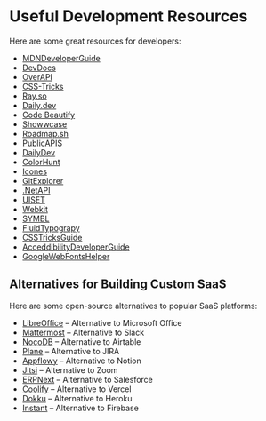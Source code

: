 # Useful Development Resources

Here are some great resources for developers:
- [MDNDeveloperGuide](https://developer.mozilla.org/en-US/docs/Web)
- [DevDocs](https://devdocs.io/)
- [OverAPI](https://overapi.com/)
- [CSS-Tricks](https://css-tricks.com/)
- [Ray.so](https://ray.so/)
- [Daily.dev](https://daily.dev/)
- [Code Beautify](https://codebeautify.org/)
- [Showwcase](https://www.showwcase.com/)
- [Roadmap.sh](https://roadmap.sh/)
- [PublicAPIS](https://publicapis.dev/)
- [DailyDev](https://daily.dev/)
- [ColorHunt](https://colorhunt.co/)
- [Icones](https://icones.js.org/)
- [GitExplorer](https://gitexplorer.com/)
- [.NetAPI](https://learn.microsoft.com/en-us/dotnet/api/?view=net-7.0)
- [UISET](https://uiset.com/)
- [Webkit](https://www.web-kit.tech/)
- [SYMBL](https://symbl.cc/en/)
- [FluidTypograpy](https://royalfig.github.io/fluid-typography-calculator/)
- [CSSTricksGuide](https://css-tricks.com/guides/)
- [AcceddibilityDeveloperGuide](https://www.accessibility-developer-guide.com/)
- [GoogleWebFontsHelper](https://gwfh.mranftl.com/fonts)

## Alternatives for Building Custom SaaS

Here are some open-source alternatives to popular SaaS platforms:

- [LibreOffice](https://github.com/LibreOffice) – Alternative to Microsoft Office  
- [Mattermost](https://github.com/mattermost/mattermost) – Alternative to Slack  
- [NocoDB](https://github.com/nocodb/nocodb) – Alternative to Airtable  
- [Plane](https://github.com/makeplane/plane) – Alternative to JIRA  
- [Appflowy](https://github.com/AppFlowy-IO/AppFlowy) – Alternative to Notion  
- [Jitsi](https://github.com/jitsi) – Alternative to Zoom  
- [ERPNext](https://github.com/frappe/erpnext) – Alternative to Salesforce  
- [Coolify](https://github.com/coollabsio/coolify) – Alternative to Vercel  
- [Dokku](https://github.com/dokku/dokku) – Alternative to Heroku  
- [Instant](https://github.com/instantdb/instant) – Alternative to Firebase
